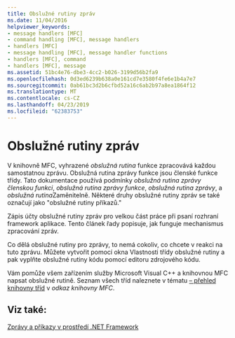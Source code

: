 ```yaml
---
title: Obslužné rutiny zpráv
ms.date: 11/04/2016
helpviewer_keywords:
- message handlers [MFC]
- command handling [MFC], message handlers
- handlers [MFC]
- message handling [MFC], message handler functions
- handlers [MFC], command
- handlers [MFC], message
ms.assetid: 51bc4e76-dbe3-4cc2-b026-3199d56b2fa9
ms.openlocfilehash: 0d3ed6239b638a0e161cd7e3580f4fe6e1b4a7e7
ms.sourcegitcommit: 0ab61bc3d2b6cfbd52a16c6ab2b97a8ea1864f12
ms.translationtype: MT
ms.contentlocale: cs-CZ
ms.lasthandoff: 04/23/2019
ms.locfileid: "62383753"
---
```

# <a name="message-handlers"></a>Obslužné rutiny zpráv

V knihovně MFC, vyhrazené *obslužná rutina* funkce zpracovává každou samostatnou zprávu. Obslužná rutina zprávy funkce jsou členské funkce třídy. Tato dokumentace používá podmínky *obslužná rutina zprávy členskou funkci*, *obslužná rutina zprávy funkce*, *obslužná rutina zprávy*, a *obslužná rutina*Zaměnitelně. Některé druhy obslužné rutiny zpráv se také označují jako "obslužné rutiny příkazů."

Zápis účty obslužné rutiny zpráv pro velkou část práce při psaní rozhraní framework aplikace. Tento článek řady popisuje, jak funguje mechanismus zpracování zpráv.

Co dělá obslužné rutiny pro zprávy, to nemá cokoliv, co chcete v reakci na tuto zprávu. Můžete vytvořit pomocí okna Vlastnosti třídy obslužné rutiny a pak vyplňte obslužné rutiny kódu pomocí editoru zdrojového kódu.

Vám pomůže všem zařízením služby Microsoft Visual C++ a knihovnou MFC napsat obslužné rutině. Seznam všech tříd naleznete v tématu [– přehled knihovny tříd](../mfc/class-library-overview.md) v *odkaz knihovny MFC*.

## <a name="see-also"></a>Viz také:

[Zprávy a příkazy v prostředí .NET Framework](../mfc/messages-and-commands-in-the-framework.md)
